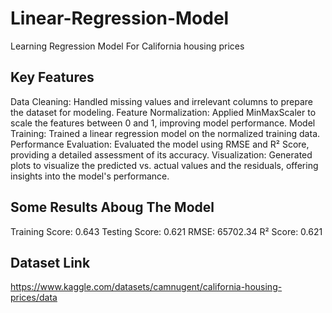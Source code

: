 # Linear-Regression-Model
Learning Regression Model For California housing prices


## Key Features
Data Cleaning: Handled missing values and irrelevant columns to prepare the dataset for modeling.
Feature Normalization: Applied MinMaxScaler to scale the features between 0 and 1, improving model performance.
Model Training: Trained a linear regression model on the normalized training data.
Performance Evaluation: Evaluated the model using RMSE and R² Score, providing a detailed assessment of its accuracy.
Visualization: Generated plots to visualize the predicted vs. actual values and the residuals, offering insights into the model's performance.

## Some Results Aboug The Model
Training Score: 0.643
Testing Score: 0.621
RMSE: 65702.34
R² Score: 0.621


## Dataset Link
https://www.kaggle.com/datasets/camnugent/california-housing-prices/data
